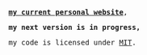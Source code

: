 <samp><b><a href="https://vnngu.vercel.app">my current personal website</a></b>,</samp></p>
<p><samp><b>my next version is in progress,</b></samp></p>
<p><samp>my code is licensed under <a href="./LICENSE">MIT</a>.</samp></p>
  
 

